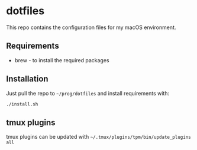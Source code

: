 # dotfiles

This repo contains the configuration files for my macOS environment.

## Requirements

- brew - to install the required packages

## Installation

Just pull the repo to `~/prog/dotfiles` and install requirements with:

```sh
./install.sh

```

## tmux plugins

tmux plugins can be updated with
`~/.tmux/plugins/tpm/bin/update_plugins all`
